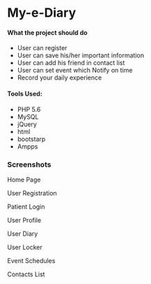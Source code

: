 # My-e-Diary



#### What the project should do
* User can register
* User can save his/her important information
* User can add his friend in contact list
* User can set event which Notify on time 
* Record your daily experience

#### Tools Used:

* PHP 5.6
* MySQL
* jQuery
* html
* bootstarp
* Ampps


### Screenshots

Home Page



User Registration



Patient Login



User Profile


User Diary





User Locker




Event Schedules



Contacts List
